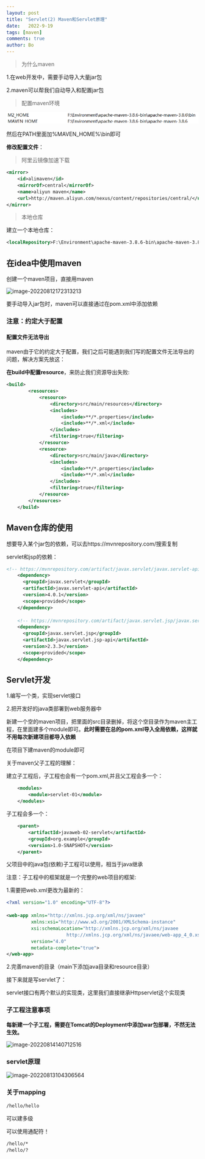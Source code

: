 ```yaml
---
layout: post
title: "Servlet(2) Maven和Servlet原理"
date:   2022-9-19
tags: [maven]
comments: true
author: Bo
---
```


> 为什么maven

1.在web开发中，需要手动导入大量jar包

2.maven可以帮我们自动导入和配置jar包

> 配置maven环境

![image-20220812154753189](https://raw.githubusercontent.com/Bo-Vane/picgo/main/img/202208121547234.png)

然后在PATH里面加%MAVEN_HOME%\bin即可

**修改配置文件**：

> 阿里云镜像加速下载

```xml
<mirror>
	<id>alimaven</id>
	<mirrorOf>central</mirrorOf>
	<name>aliyun maven</name>
	<url>http://maven.aliyun.com/nexus/content/repositories/central/</url>
</mirror>
```

> 本地仓库

建立一个本地仓库：

```xml
<localRepository>F:\Environment\apache-maven-3.8.6-bin\apache-maven-3.8.6\maven-repo</localRepository>
```

## 在idea中使用maven

创建一个maven项目，直接用maven

![image-20220812172313213](https://raw.sevencdn.com/Bo-Vane/picgo/main/img/202208121723174.png)



要手动导入jar包时，maven可以直接通过在pom.xml中添加依赖

### 注意：约定大于配置

#### 配置文件无法导出

maven由于它的约定大于配置，我们之后可能遇到我们写的配置文件无法导出的问题，解决方案先放这：

**在build中配置resource**，来防止我们资源导出失败:

```xml
<build>
        <resources>
            <resource>
                <directory>src/main/resources</directory>
                <includes>
                    <include>**/*.properties</include>
                    <include>**/*.xml</include>
                </includes>
                <filtering>true</filtering>
            </resource>
            <resource>
                <directory>src/main/java</directory>
                <includes>
                    <include>**/*.properties</include>
                    <include>**/*.xml</include>
                </includes>
                <filtering>true</filtering>
            </resource>
        </resources>
    </build>
```

## Maven仓库的使用

想要导入某个jar包的依赖，可以去https://mvnrepository.com/搜索复制

servlet和jsp的依赖：

```xml
<!-- https://mvnrepository.com/artifact/javax.servlet/javax.servlet-api -->
    <dependency>
      <groupId>javax.servlet</groupId>
      <artifactId>javax.servlet-api</artifactId>
      <version>4.0.1</version>
      <scope>provided</scope>
    </dependency>

    <!-- https://mvnrepository.com/artifact/javax.servlet.jsp/javax.servlet.jsp-api -->
    <dependency>
      <groupId>javax.servlet.jsp</groupId>
      <artifactId>javax.servlet.jsp-api</artifactId>
      <version>2.3.3</version>
      <scope>provided</scope>
    </dependency>
```



## Servlet开发

1.编写一个类，实现servlet接口

2.把开发好的java类部署到web服务器中



新建一个空的maven项目，把里面的src目录删掉，将这个空目录作为maven主工程，在里面建多个module即可。**此时需要在总的pom.xml导入全局依赖，这样就不用每次新建项目都导入依赖**

在项目下建maven的module即可

关于maven父子工程的理解：

建立子工程后，子工程也会有一个pom.xml,并且父工程会多一个：

```xml
	<modules>
        <module>servlet-01</module>
    </modules>
```

子工程会多一个：

```xml
 	<parent>
        <artifactId>javaweb-02-servlet</artifactId>
        <groupId>org.example</groupId>
        <version>1.0-SNAPSHOT</version>
    </parent>
```

父项目中的java包(依赖)子工程可以使用，相当于java继承

注意：子工程中的框架就是一个完整的web项目的框架:

1.需要把web.xml更改为最新的：

```xml
<?xml version="1.0" encoding="UTF-8"?>

<web-app xmlns="http://xmlns.jcp.org/xml/ns/javaee"
         xmlns:xsi="http://www.w3.org/2001/XMLSchema-instance"
         xsi:schemaLocation="http://xmlns.jcp.org/xml/ns/javaee
                      http://xmlns.jcp.org/xml/ns/javaee/web-app_4_0.xsd"
         version="4.0"
         metadata-complete="true">
</web-app>
```

2.完善maven的目录（main下添加java目录和resource目录）

接下来就是写servlet了：

servlet接口有两个默认的实现类，这里我们直接继承Httpservlet这个实现类

### 子工程注意事项

**每新建一个子工程，需要在Tomcat的Deployment中添加war包部署，不然无法生效。**

![image-20220814140712516](https://raw.sevencdn.com/Bo-Vane/picgo/main/img/202208141407499.png)

### servlet原理

![image-20220813104306564](https://raw.sevencdn.com/Bo-Vane/picgo/main/img/202208131043498.png)

### 关于mapping

```xml
/hello/hello
```

可以建多级

可以使用通配符！

```xml
/hello/*
/hello/?
```

